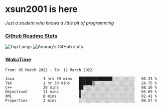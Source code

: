 # xsun2001 is here

*Just a student who knows a little bit of programming*

### [Github Readme Stats](https://github.com/anuraghazra/github-readme-stats)

![Top Langs](https://github-readme-stats.vercel.app/api/top-langs/?username=xsun2001&layout=compact&theme=radical) ![Anurag's GitHub stats](https://github-readme-stats.vercel.app/api?username=xsun2001&show_icons=true&theme=radical)

### [WakaTime](https://wakatime.com)

<!--START_SECTION:waka-->

```text
From: 05 March 2022 - To: 12 March 2022

Java             3 hrs 39 mins   ███████████████░░░░░░░░░░   60.33 %
TeX              1 hr 30 mins    ██████▒░░░░░░░░░░░░░░░░░░   24.75 %
C++              29 mins         ██░░░░░░░░░░░░░░░░░░░░░░░   08.16 %
ObjectiveC       11 mins         ▓░░░░░░░░░░░░░░░░░░░░░░░░   03.09 %
XML              8 mins          ▓░░░░░░░░░░░░░░░░░░░░░░░░   02.41 %
Properties       2 mins          ░░░░░░░░░░░░░░░░░░░░░░░░░   00.57 %
```

<!--END_SECTION:waka-->
